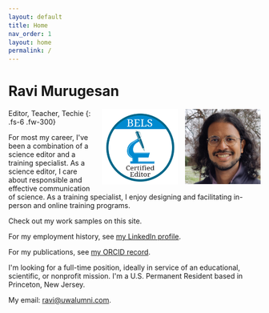 ```yaml
---
layout: default
title: Home
nav_order: 1
layout: home
permalink: /
---
```


# Ravi Murugesan

<img style="float: right; max-width: 30%; margin-left:15px;" src="images/Photograph.jpg">
<img style="float: right; max-width: 30%; margin-left:15px;" src="images/BELS_Badge_Final.png">

Editor, Teacher, Techie
{: .fs-6 .fw-300}

For most my career, I've been a combination of a science editor and a training specialist. As a science editor, I care about responsible and effective communication of science. As a training specialist, I enjoy designing and facilitating in-person and online training programs. 

Check out my work samples on this site.

For my employment history, see [my LinkedIn profile](https://www.linkedin.com/in/ravimurugesan/).

For my publications, see [my ORCID record](https://orcid.org/0000-0002-1898-0559).

I'm looking for a full-time position, ideally in service of an educational, scientific, or nonprofit mission. I'm a U.S. Permanent Resident based in Princeton, New Jersey.

My email: <ravi@uwalumni.com>.
